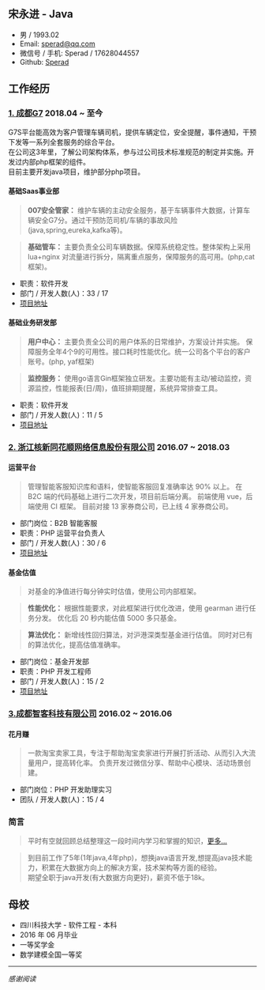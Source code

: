 ## 宋永进 - Java

- 男 / 1993.02
- Email: [sperad@qq.com]()
- 微信号 / 手机: Sperad / 17628044557
- Github: <a href="https://github.com/Sperad" target="_blank">Sperad</a>

## 工作经历
### <a href="https://www.g7.com.cn" target="_blank">1. 成都G7</a>  **2018.04 ~ 至今**
G7S平台能高效为客户管理车辆司机，提供车辆定位，安全提醒，事件通知，干预下发等一系列全套服务的综合平台。  
在公司这3年里，了解公司架构体系，参与过公司技术标准规范的制定并实施。开发过内部php框架的组件。  
目前主要开发java项目，维护部分php项目。

#### 基础Saas事业部
> **007安全管家：** 维护车辆的主动安全服务，基于车辆事件大数据，计算车辆安全G7分。通过干预防范司机/车辆的事故风险(java,spring,eureka,kafka等)。

> **基础管车：** 主要负责全公司车辆数据。保障系统稳定性。整体架构上采用lua+nginx 对流量进行拆分，隔离重点服务，保障服务的高可用。(php,cat框架)。

- 职责：软件开发
- 部门 / 开发人数(人)：33 / 17
- <a href="https://g7s.huoyunren.com" target="_blank">项目地址</a>

#### 基础业务研发部
> **用户中心：** 主要负责全公司的用户体系的日常维护，方案设计并实施。
保障服务全年4个9的可用性。接口耗时性能优化。统一公司各个平台的客户账号。(php, yaf框架)

> **监控服务：** 使用go语言Gin框架独立研发。主要功能有主动/被动监控，资源监控，性能报表(日/周)，值班排期提醒，系统异常排查工具。

- 职责：软件开发
- 部门 / 开发人数(人)：11 / 5
- <a href="https://i.g7.com.cn" target="_blank">项目地址</a>

### [2. 浙江核新同花顺网络信息股份有限公司](https://www.10jqka.com.cn/) **2016.07 ~ 2018.03**

#### 运营平台

> 管理智能客服知识库和语料，使智能客服回复准确率达 90% 以上。
在 B2C 端的代码基础上进行二次开发，项目前后端分离。
前端使用 vue，后端使用 CI 框架。
目前对接 13 家券商公司，已上线 4 家券商公司。

- 部门岗位：B2B 智能客服
- 职责：PHP 运营平台负责人
- 部门 / 开发人数(人)：30 / 6
- <a href="https://m.stg.pingan.com/ai/h5/" target="_blank">项目地址</a>

#### 基金估值

> 对基金的净值进行每分钟实时估值，使用公司内部框架。

> **性能优化：** 根据性能要求，对此框架进行优化改进，使用 gearman 进行任务分发。
优化后 20 秒内能估值 5000 多只基金。

> **算法优化：** 新增线性回归算法，对沪港深类型基金进行估值。
同时对已有的算法优化，提高估值准确率。

- 部门岗位：基金开发部
- 职责：PHP 开发工程师
- 部门 / 开发人数(人)：15 / 2
- <a href="https://fund.10jqka.com.cn/001878/" target="_blank">项目地址</a>


### [3.成都智客科技有限公司](http://www.zhikr.cn/) **2016.02 ~ 2016.06**

#### 花月赚

> 一款淘宝卖家工具，专注于帮助淘宝卖家进行开展打折活动、从而引入大流量用户，提高转化率。
负责开发过微信分享、帮助中心模块、活动场景创建。

- 部门岗位：PHP 开发助理实习
- 团队 / 开发人数(人)：15 / 4

### 简言

> 平时有空就回顾总结整理这一段时间内学习和掌握的知识，<a href="https://github.com/Sperad/learing" target="_blank">更多...</a>

> 到目前工作了5年(1年java,4年php)，想换java语言开发,想提高java技术能力，积累在大数据方向上的解决方案，技术架构等方面的经验。  
期望全职于java开发(有大数据方向更好)，薪资不低于18k。


## 母校

- 四川科技大学 - 软件工程 - 本科
- 2016 年 06 月毕业
- 一等奖学金
- 数学建模全国一等奖

---

*感谢阅读*
